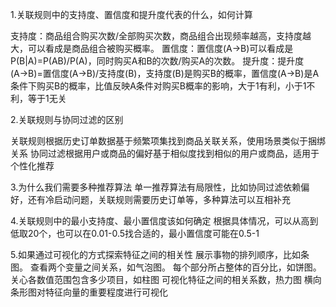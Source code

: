 1.关联规则中的支持度、置信度和提升度代表的什么，如何计算

支持度：商品组合购买次数/全部购买次数，商品组合出现频率越高，支持度越大，可以看成是商品组合被购买概率。
置信度：置信度(A→B)可以看成是P(B|A)=P(AB)/P(A)，同时购买A和B的次数/购买A的次数。
提升度：提升度(A→B)=置信度(A→B)/支持度(B)，支持度(B)是购买B的概率，置信度(A→B)是A条件下购买B的概率，比值反映A条件对购买B概率的影响，大于1有利，小于1不利，等于1无关

2.关联规则与协同过滤的区别

关联规则根据历史订单数据基于频繁项集找到商品关联关系，使用场景类似于捆绑关系
协同过滤根据用户或商品的偏好基于相似度找到相似的用户或商品，适用于个性化推荐

3.为什么我们需要多种推荐算法
单一推荐算法有局限性，比如协同过滤依赖偏好，还有冷启动问题，关联规则需要历史订单等，多种算法可以互相补充

4.关联规则中的最小支持度、最小置信度该如何确定
根据具体情况，可以从高到低取20个，也可以在0.01-0.5找合适的，最小置信度可能在0.5-1

5.如果通过可视化的方式探索特征之间的相关性
展示事物的排列顺序，比如条图。
查看两个变量之间关系，如气泡图。
每个部分所占整体的百分比，如饼图。
关心各数值范围包含多少项目，如柱图
可视化特征之间的相关系数，热力图
横向条形图对特征向量的重要程度进行可视化
